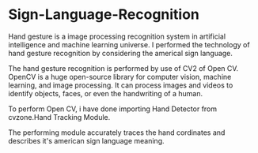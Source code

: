 # Sign-Language-Recognition

Hand gesture is a image processing recognition system in artificial intelligence and machine learning universe.
I performed the technology of hand gesture recognition by considering the americal sign language.

The hand gesture recognition is performed by use of CV2 of Open CV.
OpenCV is a huge open-source library for computer vision, machine learning, and image processing. It can process images and videos to identify objects, faces, or even the handwriting of a human.

To perform Open CV, i have done importing Hand Detector from cvzone.Hand Tracking Module.

The performing module accurately traces the hand cordinates and describes it's american sign language meaning.
